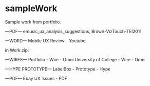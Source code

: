 sampleWork
==========

Sample work from portfolio.

—PDF—
emusic_ux_analysis_suggestions, Brown-VizTouch-TEI2011

—WORD—
Mobile UX Review - Youtube


in Work.zip:

  —WIRES—
  Portfolio - Wire - Omni
  University of College - Wire - Omni
  
  —HYPE PROTOTYPE—
  LabelBox - Prototype - Hype
  
  —PDF—
  Ebay UX Issues - PDF
